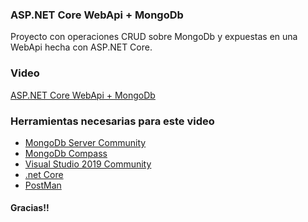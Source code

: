 ### ASP.NET Core WebApi + MongoDb

Proyecto con operaciones CRUD sobre MongoDb y expuestas en una WebApi hecha con ASP.NET Core.

### Video
[ASP.NET Core WebApi + MongoDb]()

### Herramientas necesarias para este video

- [MongoDb Server Community](https://www.mongodb.com/download-center/community)
- [MongoDb Compass](https://www.mongodb.com/download-center/compass)
- [Visual Studio 2019 Community](https://visualstudio.microsoft.com/es/vs/community/)
- [.net Core](https://dotnet.microsoft.com/download)
- [PostMan](https://www.postman.com/downloads/)

#### Gracias!!
